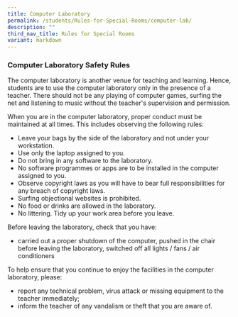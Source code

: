 ```yaml
---
title: Computer Laboratory
permalink: /students/Rules-for-Special-Rooms/computer-lab/
description: ""
third_nav_title: Rules for Special Rooms
variant: markdown
---
```

### **Computer Laboratory Safety Rules**

The computer laboratory is another venue for teaching and learning. Hence, students are to use the computer laboratory only in the presence of a teacher. There should not be any playing of computer games, surfing the net and listening to music without the teacher's supervision and permission.

When you are in the computer laboratory, proper conduct must be maintained at all times. This includes observing the following rules:

*   Leave your bags by the side of the laboratory and not under your workstation.
*   Use only the laptop assigned to you.
*   Do not bring in any software to the laboratory.
*   No software programmes or apps are to be installed in the computer assigned to you.
*   Observe copyright laws as you will have to bear full responsibilities for any breach of copyright laws.
*   Surfing objectional websites is prohibited.
*   No food or drinks are allowed in the laboratory.
*   No littering. Tidy up your work area before you leave.

Before leaving the laboratory, check that you have: 

*   carried out a proper shutdown of the computer, pushed in the chair before leaving the laboratory, switched off all lights / fans / air conditioners

To help ensure that you continue to enjoy the facilities in the computer laboratory, please:

*   report any technical problem, virus attack or missing equipment to the teacher immediately;
*   inform the teacher of any vandalism or theft that you are aware of.